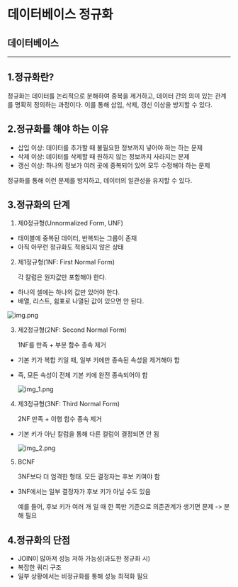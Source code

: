 데이터베이스 정규화
=============

데이터베이스
---------
-------

## 1.정규화란?

정규화는 데이터를 논리적으로 분해하여 중복을 제거하고, 데이터 간의 의미 있는 관계를 명확히 정의하는 과정이다. 이를 통해 삽입, 삭제, 갱신 이상을 방지할 수 있다.

## 2.정규화를 해야 하는 이유

* 삽입 이상: 데이터를 추가할 때 불필요한 정보까지 넣어야 하는 하는 문제
* 삭제 이상: 데이터를 삭제할 때 원하지 않는 정보까지 사라지는 문제
* 갱신 이상: 하나의 정보가 여러 곳에 중복되어 있어 모두 수정해야 하는 문제

정규화를 통해 이런 문제를 방지하고, 데이터의 일관성을 유지할 수 있다.

## 3.정규화의 단계

1. 제0정규형(Unnormalized Form, UNF)
* 테이블에 중복된 데이터, 반복되는 그룹이 존재
* 아직 아무런 정규화도 적용되지 않은 상태

2. 제1정규형(1NF: First Normal Form)

   각 칼럼은 원자값만 포함해야 한다.

* 하나의 셀에는 하나의 값만 있어야 한다.
* 배열, 리스트, 쉼표로 나열된 값이 있으면 안 된다.


![img.png](image/img.png)



3. 제2정규형(2NF: Second Normal Form)

   1NF를 만족 + 부분 함수 종속 제거

* 기본 키가 복합 키일 때, 일부 키에만 종속된 속성을 제거해야 함
* 즉, 모든 속성이 전체 기본 키에 완전 종속되어야 함


  ![img_1.png](image/img_1.png)



4. 제3정규형(3NF: Third Normal Form)

   2NF 만족 + 이행 함수 종속 제거

* 기본 키가 아닌 칼럼을 통해 다른 컬럼이 결정되면 안 됨


  ![img_2.png](image/img_2.png)



5. BCNF

   3NF보다 더 엄격한 형태. 모든 결정자는 후보 키여야 함

* 3NF에서는 일부 결정자가 후보 키가 아닐 수도 있음

  예를 들어, 후보 키가 여러 개 일 때 한 쪽만 기준으로 의존관계가 생기면 문제 -> 분해 필요

## 4.정규화의 단점
* JOIN이 많아져 성능 저하 가능성(과도한 정규화 시)
* 복잡한 쿼리 구조
* 일부 상황에서는 비정규화를 통해 성능 최적화 필요
